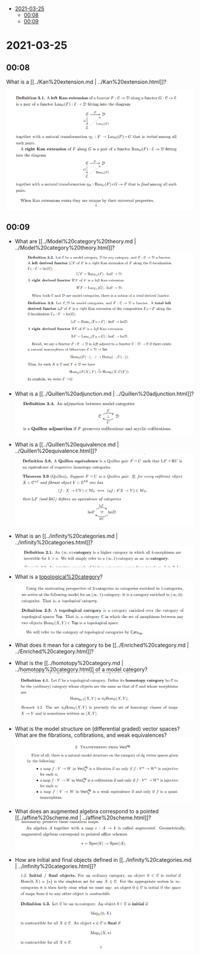 -   [2021-03-25](#section)
    -   [00:08](#section-1)
    -   [00:09](#section-2)














# 2021-03-25

## 00:08

What is a [[../Kan%20extension.md | ../Kan%20extension.html]]?

![Kan extensions](_attachments/image_2021-03-25-00-08-55.png)

## 00:09

-   What are [[../Model%20category%20theory.md | ../Model%20category%20theory.html]]? ![Derived functors](_attachments/image_2021-03-25-00-09-25.png)

-   What is a [[../Quillen%20adjunction.md | ../Quillen%20adjunction.html]]? ![Quillen adjunctions](_attachments/image_2021-03-25-00-09-48.png)

-   What is a [[../Quillen%20equivalence.md | ../Quillen%20equivalence.html]]? ![Quillen Equivalence](_attachments/image_2021-03-25-00-14-31.png)

-   What is an [[../infinity%20categories.md | ../infinity%20categories.html]]? ![Infty n category](_attachments/image_2021-03-25-00-42-39.png)

-   What is a [topological%20category](topological%20category)? ![Topological categories](_attachments/image_2021-03-25-00-44-37.png)

-   What does it mean for a category to be [[../Enriched%20category.md | ../Enriched%20category.html]]?

-   What is the [[../homotopy%20category.md | ../homotopy%20category.html]] of a model category? ![Homotopy category](_attachments/image_2021-03-25-00-45-13.png)

-   What is the model structure on (differential graded) vector spaces? What are the fibrations, cofibrations, and weak equivalences? ![Model structure on dg vector spaces](_attachments/image_2021-03-25-00-47-16.png)

-   What does an augmented algebra correspond to a pointed [[../affine%20scheme.md | ../affine%20scheme.html]]? ![Augmented algebras are pointed schemes](_attachments/image_2021-03-25-00-49-25.png)

-   How are initial and final objects defined in [[../infinity%20categories.md | ../infinity%20categories.html]]? ![Initial and final objects in infty-categories](_attachments/image_2021-03-25-00-51-20.png)
